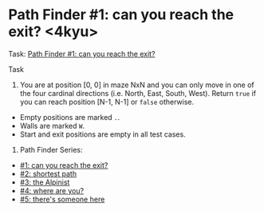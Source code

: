 # Path Finder #1: can you reach the exit? <4kyu>

Task: [Path Finder #1: can you reach the exit?](https://www.codewars.com/kata/5765870e190b1472ec0022a2)

Task

1. You are at position [0, 0] in maze NxN and you can only move in one of the four cardinal directions (i.e. North, East, South, West). Return `true` if you can reach position [N-1, N-1] or `false` otherwise.
* Empty positions are marked `.`.
* Walls are marked `W`.
* Start and exit positions are empty in all test cases.

1. Path Finder Series:
* [#1: can you reach the exit?](https://www.codewars.com/kata/5765870e190b1472ec0022a2)
* [#2: shortest path](https://www.codewars.com/kata/57658bfa28ed87ecfa00058a)
* [#3: the Alpinist](https://www.codewars.com/kata/576986639772456f6f00030c)
* [#4: where are you?](https://www.codewars.com/kata/5a0573c446d8435b8e00009f)
* [#5: there's someone here](https://www.codewars.com/kata/5a05969cba2a14e541000129)

